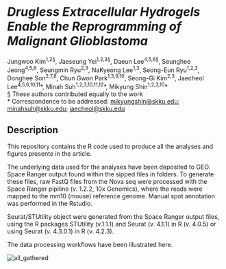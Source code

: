 # *Drugless Extracellular Hydrogels Enable the Reprogramming of Malignant Glioblastoma*
Jungwoo Kim<sup>1,2§</sup>, Jaeseung Yei<sup>1,2,3§</sup>, Daeun Lee<sup>4,5,6§</sup>, Seunghee Jeong<sup>4,5,6</sup>, Seungmin Ryu<sup>2,3</sup>, NaKyeong Lee<sup>1,3</sup>, Seong-Eun Ryu<sup>1,2,3</sup>, Donghee Son<sup>2,7,8</sup>, Chun Gwon Park<sup>1,3,9,10</sup>, Seong-Gi Kim<sup>2,3</sup>, Jaecheol Lee<sup>4,5,6,10,11</sup>\*, Minah Suh<sup>1,2,3,10,11,12</sup>\*, Mikyung Shin<sup>1,2,3,10</sup>\*<br>
§ These authors contributed equally to the work<br>
&ast; Correspondence to be addressed: mikyungshin@skku.edu; minahsuh@skku.edu; jaecheol@skku.edu


## Description
This repository contains the R code used to produce all the analyses and figures presente in the article.<br>

The underlying data used for the analyses have been deposited to GEO. Space Ranger output found within the sipped files in folders. To generate these files, raw FastQ files from the Nova seq were processed with the Space Ranger pipiline (v. 1.2.2, 10x Genomics), where the reads were mapped to the mm10 (mouse) reference genome. Manual spot annotation was performed in the Rstudio.<br>

Seurat/STUtility object were generated from the Space Ranger output files, using the R packages STUtility (v.1.1.1) and Seurat (v. 4.1.1) in R (v. 4.0.5) or using Seurat (v. 4.3.0.1) in R (v. 4.2.3).<br>

The data processing workflows have been illustrated here.<br>


![all_gathered](https://github.com/user-attachments/assets/c3f8d8cc-6e47-4353-9385-7d19119f3704)

